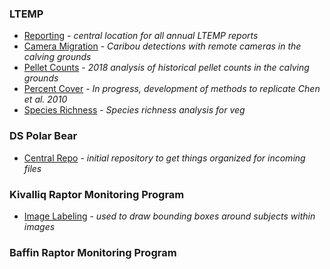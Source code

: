 ### LTEMP 
* [Reporting](https://github.com/nuwcru/ltemp_reporting) - *central location for all annual LTEMP reports*
* [Camera Migration](https://github.com/nuwcru/ltemp_camera-mig) - *Caribou detections with remote cameras in the calving grounds*
* [Pellet Counts](https://github.com/nuwcru/ltemp_pellet) - *2018 analysis of historical pellet counts in the calving grounds*
* [Percent Cover](https://github.com/nuwcru/ltemp_perc-cover) - *In progress, development of methods to replicate Chen et al. 2010*
* [Species Richness](https://github.com/nuwcru/ltemp_speciesrich) - *Species richness analysis for veg*

### DS Polar Bear 
* [Central Repo](https://github.com/nuwcru/ipm_DSpolarbear) - *initial repository to get things organized for incoming files*


### Kivalliq Raptor Monitoring Program 
* [Image Labeling](https://github.com/nuwcru/OpenLabeling) - *used to draw bounding boxes around subjects within images*

### Baffin Raptor Monitoring Program
